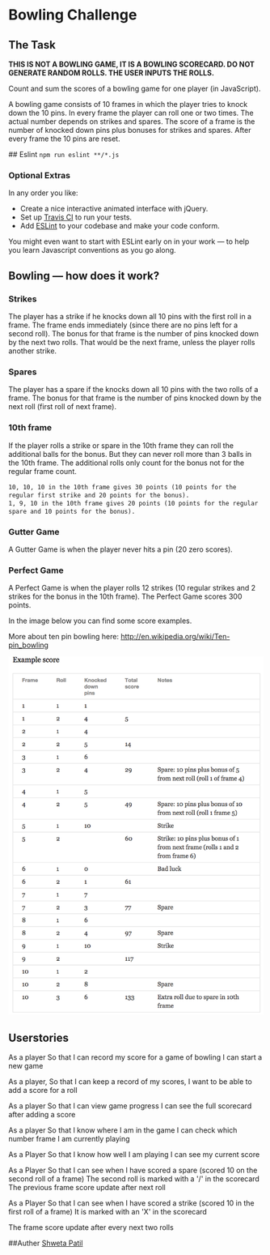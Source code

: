 
Bowling Challenge
=================

## The Task

**THIS IS NOT A BOWLING GAME, IT IS A BOWLING SCORECARD. DO NOT GENERATE RANDOM ROLLS. THE USER INPUTS THE ROLLS.**

Count and sum the scores of a bowling game for one player (in JavaScript).

A bowling game consists of 10 frames in which the player tries to knock down the 10 pins. In every frame the player can roll one or two times. The actual number depends on strikes and spares. The score of a frame is the number of knocked down pins plus bonuses for strikes and spares. After every frame the 10 pins are reset.


## Eslint
`npm run eslint **/*.js`

### Optional Extras

In any order you like:

* Create a nice interactive animated interface with jQuery.
* Set up [Travis CI](https://travis-ci.org) to run your tests.
* Add [ESLint](http://eslint.org/) to your codebase and make your code conform.

You might even want to start with ESLint early on in your work — to help you
learn Javascript conventions as you go along.

## Bowling — how does it work?

### Strikes

The player has a strike if he knocks down all 10 pins with the first roll in a frame. The frame ends immediately (since there are no pins left for a second roll). The bonus for that frame is the number of pins knocked down by the next two rolls. That would be the next frame, unless the player rolls another strike.

### Spares

The player has a spare if the knocks down all 10 pins with the two rolls of a frame. The bonus for that frame is the number of pins knocked down by the next roll (first roll of next frame).

### 10th frame

If the player rolls a strike or spare in the 10th frame they can roll the additional balls for the bonus. But they can never roll more than 3 balls in the 10th frame. The additional rolls only count for the bonus not for the regular frame count.

    10, 10, 10 in the 10th frame gives 30 points (10 points for the regular first strike and 20 points for the bonus).
    1, 9, 10 in the 10th frame gives 20 points (10 points for the regular spare and 10 points for the bonus).

### Gutter Game

A Gutter Game is when the player never hits a pin (20 zero scores).

### Perfect Game

A Perfect Game is when the player rolls 12 strikes (10 regular strikes and 2 strikes for the bonus in the 10th frame). The Perfect Game scores 300 points.

In the image below you can find some score examples.

More about ten pin bowling here: http://en.wikipedia.org/wiki/Ten-pin_bowling

![Ten Pin Score Example](images/example_ten_pin_scoring.png)

## Userstories

  As a player
  So that I can record my score for a game of bowling
  I can start a new game


  As a player,
  So that I can keep a record of my scores,
  I want to be able to add a score for a roll

  As a player
  So that I can view game progress
  I can see the full scorecard after adding a score

  As a player
  So that I know where I am in the game
  I can check which number frame I am currently playing
  
  As a Player
  So that I know how well I am playing
  I can see my current score
  
  As a Player
  So that I can see when I have scored a spare (scored 10 on the second roll of a frame)
  The second roll is marked with a '/' in the scorecard
  The previous frame score update after next roll
  
  As a Player
  So that I can see when I have scored a strike (scored 10 in the first roll of a frame)
  It is marked with an 'X' in the scorecard
  
  The frame score update after every next two rolls
  
  ##Auther
  [Shweta Patil](https://github.com/shwetzpatil)

